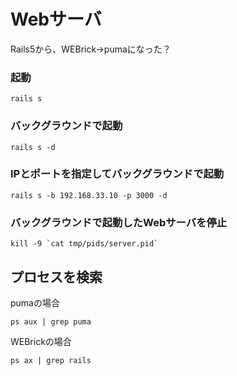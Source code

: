 # Webサーバ
Rails5から、WEBrick→pumaになった？

### 起動
```
rails s
```
### バックグラウンドで起動
```
rails s -d
```
### IPとポートを指定してバックグラウンドで起動
````
rails s -b 192.168.33.10 -p 3000 -d
````
### バックグラウンドで起動したWebサーバを停止
```
kill -9 `cat tmp/pids/server.pid`
```

## プロセスを検索
pumaの場合
```
ps aux | grep puma
```
WEBrickの場合
```
ps ax | grep rails
```



